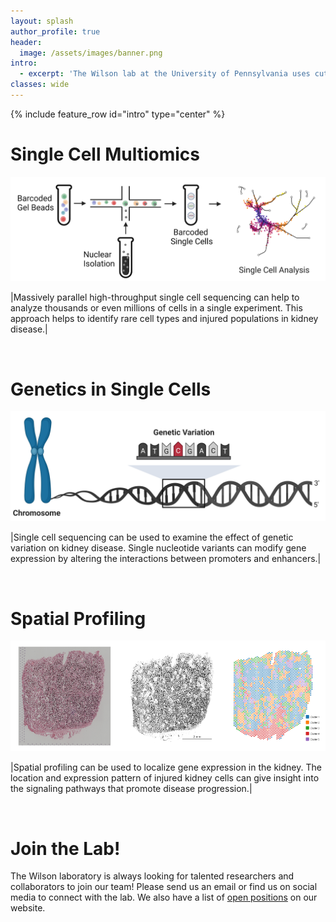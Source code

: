 ```yaml
---
layout: splash
author_profile: true
header:
  image: /assets/images/banner.png
intro: 
  - excerpt: 'The Wilson lab at the University of Pennsylvania uses cutting edge technologies like single cell sequencing and spatial profiling to develop new therapies for chronic kidney disease.'
classes: wide
---
```


{% include feature_row id="intro" type="center" %}
# Single Cell Multiomics
![single_cell_overview](assets/images/single_cell_overview.png)

|Massively parallel high-throughput single cell sequencing can help to analyze thousands or even millions of cells in a single experiment. This approach helps to identify rare cell types and injured populations in kidney disease.|

<br/> 

# Genetics in Single Cells
![genetic_variation_overview](assets/images/genetic_variation_overview.png)

|Single cell sequencing can be used to examine the effect of genetic variation on kidney disease. Single nucleotide variants can modify gene expression by altering the interactions between promoters and enhancers.|

<br/> 

# Spatial Profiling
![visium_clusters](assets/images/visium_clusters.png)

|Spatial profiling can be used to localize gene expression in the kidney. The location and expression pattern of injured kidney cells can give insight into the signaling pathways that promote disease progression.|

<br/> 

# Join the Lab!

The Wilson laboratory is always looking for talented researchers and collaborators to join our team! Please send us an email or find us on social media to connect with the lab. We also have a list of [open positions](/_pages/positions.md) on our website.

